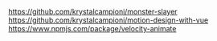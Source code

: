 https://github.com/krystalcampioni/monster-slayer
https://github.com/krystalcampioni/motion-design-with-vue
https://www.npmjs.com/package/velocity-animate
